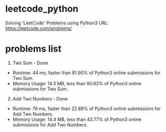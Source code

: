 # leetcode_python
Solving 'LeetCode' Problems using Python3
URL: https://leetcode.com/problems/

# problems list
1. Two Sum - Done
- Runtime: 44 ms, faster than 81.90% of Python3 online submissions for Two Sum.
- Memory Usage: 14.3 MB, less than 90.62% of Python3 online submissions for Two Sum.
2. Add Two Numbers - Done
- Runtime: 76 ms, faster than 22.88% of Python3 online submissions for Add Two Numbers.
- Memory Usage: 14.4 MB, less than 43.77% of Python3 online submissions for Add Two Numbers.
